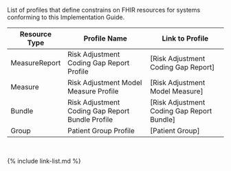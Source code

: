 
List of profiles that define constrains on FHIR resources for systems conforming to this Implementation Guide.

|Resource Type|Profile Name|Link to Profile|
|---|---|---|
|MeasureReport|Risk Adjustment Coding Gap Report Profile|[Risk Adjustment Coding Gap Report]|
|Measure|Risk Adjustment Model Measure Profile|[Risk Adjustment Model Measure]|
|Bundle|Risk Adjustment Coding Gap Report Bundle Profile|[Risk Adjustment Coding Gap Report Bundle]|
|Group|Patient Group Profile|[Patient Group]|

<br />

{% include link-list.md %}
